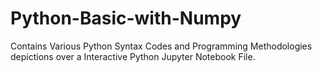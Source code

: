 # Python-Basic-with-Numpy
Contains Various Python Syntax Codes and Programming Methodologies depictions over a Interactive Python Jupyter Notebook File.

